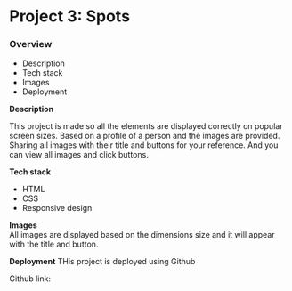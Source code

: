 # Project 3: Spots 

### Overview  

* Description  
* Tech stack  
* Images  
* Deployment
  
**Description**
  
This project is made so all the elements are displayed correctly on popular screen sizes. Based on a profile of a person and the images are provided. Sharing all images with their title and buttons for your reference. And you can view all images and click buttons.  

**Tech stack**
* HTML
* CSS
* Responsive design
  
**Images**  
  All images are displayed based on the dimensions size and it will appear with the title and button. 

**Deployment**
THis project is deployed using Github

Github link:

